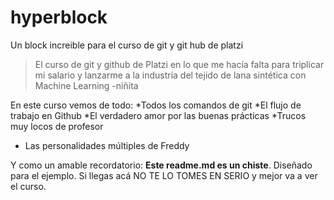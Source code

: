 # hyperblock
Un block increible para el curso de git y git hub de platzi
>El curso de git y github de Platzi en lo que  me hacía falta para triplicar mi salario y lanzarme a la industría del tejido de lana sintética con Machine Learning
> -niñita

En este curso vemos de todo:
*Todos los comandos de git
*El flujo de trabajo en Github
*El verdadero amor por las buenas prácticas
*Trucos muy locos de profesor
* Las personalidades múltiples de Freddy

Y como un amable recordatorio: **Este readme.md es un chiste**. Diseñado para el ejemplo. Si llegas acá NO TE LO TOMES EN SERIO  y mejor va a ver el curso.